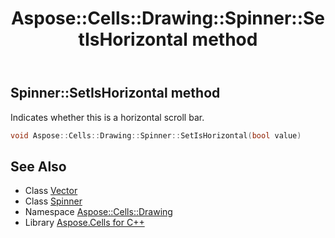 ﻿---
title: Aspose::Cells::Drawing::Spinner::SetIsHorizontal method
linktitle: SetIsHorizontal
second_title: Aspose.Cells for C++ API Reference
description: 'Aspose::Cells::Drawing::Spinner::SetIsHorizontal method. Indicates whether this is a horizontal scroll bar in C++.'
type: docs
weight: 1700
url: /cpp/aspose.cells.drawing/spinner/setishorizontal/
---
## Spinner::SetIsHorizontal method


Indicates whether this is a horizontal scroll bar.

```cpp
void Aspose::Cells::Drawing::Spinner::SetIsHorizontal(bool value)
```

## See Also

* Class [Vector](../../../aspose.cells/vector/)
* Class [Spinner](../)
* Namespace [Aspose::Cells::Drawing](../../)
* Library [Aspose.Cells for C++](../../../)
